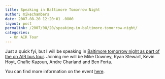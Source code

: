 ```yaml
---
title: Speaking in Baltimore Tomorrow Night
author: mikechambers
date: 2007-08-20 12:20:01 -0800
layout: post
permalink: /2007/08/20/speaking-in-baltimore-tomorrow-night/
categories:
  - On AIR Tour
---
```



Just a quick fyi, but I will be speaking in [Baltimore tomorrow night as part of the on AIR bus tour][1]. Joining me will be Mike Downey, Ryan Stewart, Kevin Hoyt, Chafic Kazoun, Andre Charland and Ben Forta.

You can find more information on the event [here][1].

 [1]: http://onair.adobe.com/schedule/cities/baltimore.php